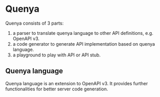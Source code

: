 # Quenya

Quenya consists of 3 parts:

1. a parser to translate quenya language to other API definitions, e.g. OpenAPI v3.
2. a code generator to generate API implementation based on quenya language.
3. a playground to play with API or API stub.

## Quenya language

Quenya language is an extension to OpenAPI v3. It provides further functionalities for better server code generation.
